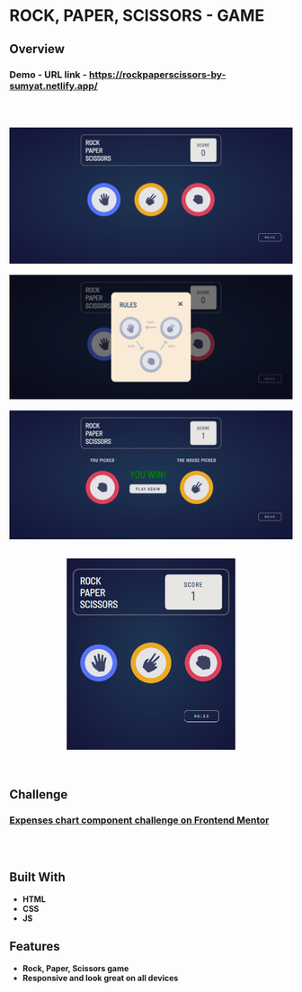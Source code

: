 # ROCK, PAPER, SCISSORS - GAME

## Overview

  <h3>   Demo - URL link -
    <a href="https://rockpaperscissors-by-sumyat.netlify.app/">
     https://rockpaperscissors-by-sumyat.netlify.app/
    </a>
  </h3>

<br/>
<br/>

![](Demo/large-screen.png)
<br/>
<br/>
![](Demo/rule.png)
<br/>
<br/>
![](Demo/large-screen-win.png)
<br/>
<br/>

<div align="center">
<img src="Demo/small-screen.png" width="300">
</div>

<br/>
<br/>

## Challenge

### [Expenses chart component challenge on Frontend Mentor](https://www.frontendmentor.io/challenges/rock-paper-scissors-game-pTgwgvgH)

<br/>
<br/>

## Built With

- **HTML**
- **CSS**
- **JS**

## Features

- **Rock, Paper, Scissors game**
- **Responsive and look great on all devices**
